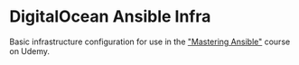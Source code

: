 # DigitalOcean Ansible Infra

Basic infrastructure configuration for use in the ["Mastering Ansible"](https://www.udemy.com/course/mastering-ansible/) course on Udemy.